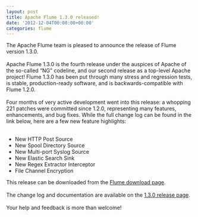 ```yaml
---
layout: post
title: Apache Flume 1.3.0 released!
date: '2012-12-04T00:00:00+00:00'
categories: flume
---
```

<div>The Apache Flume team is pleased to announce the release of Flume version 1.3.0.</div>
  <div><br /></div>
  <div>Apache Flume 1.3.0 is the fourth release under the auspices of Apache of the so-called “NG” codeline, and our second release as a top-level Apache project! Flume 1.3.0 has been put through many stress and regression tests, is stable, production-ready software, and is backwards-compatible with Flume 1.2.0.</div>
  <div><br /></div>
  <div>Four months of very active development went into this release: a whopping 221 patches were committed since 1.2.0, representing many features, enhancements, and bug fixes. While the full change log can be found in the link below, here are a few new feature highlights:</div>
  <div><br /></div>
  <div>
    <ul>
      <li>New HTTP Post Source</li>
      <li>New Spool Directory Source</li>
      <li>New Multi-port Syslog Source</li>
      <li>New Elastic Search Sink</li>
      <li>New Regex Extractor Interceptor</li>
      <li>File Channel Encryption</li>
    </ul>
  </div>
  <div>This release can be downloaded from the <a href="http://flume.apache.org/download.html">Flume download page</a>.</div>
  <div><br /></div>
  <div>The change log and documentation are available on the <a href="http://flume.apache.org/releases/1.3.0.html">1.3.0 release page</a>.</div>
  <div><br /></div>
  <div>Your help and feedback is more than welcome!</div>
